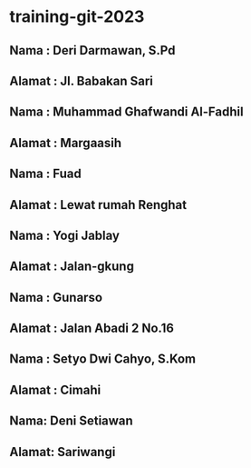 # training-git-2023

## Nama : Deri Darmawan, S.Pd
## Alamat : Jl. Babakan Sari

## Nama : Muhammad Ghafwandi Al-Fadhil
## Alamat : Margaasih

## Nama : Fuad
## Alamat : Lewat rumah Renghat

## Nama	: Yogi Jablay
## Alamat : Jalan-gkung

## Nama : Gunarso
## Alamat : Jalan Abadi 2 No.16

## Nama : Setyo Dwi Cahyo, S.Kom
## Alamat : Cimahi

## Nama: Deni Setiawan
## Alamat: Sariwangi


